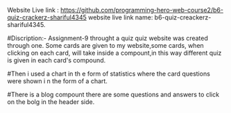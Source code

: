 Website Live link :  https://github.com/programming-hero-web-course2/b6-quiz-crackerz-shariful4345
website live link name: b6-quiz-creackerz-shariful4345.

#Discription:- Assignment-9 throught a quiz quiz website was created through one. Some cards are given to my website,some cards, when clicking on each card, will take inside a compount,in this way different quiz is given in each card's compound.

#Then i used a chart in th e form of statistics where the card questions were shown i n the form of a chart.

#There is a blog compount there are some questions and answers to click on the bolg in the header side.
